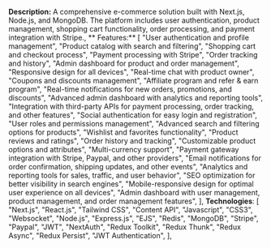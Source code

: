 **Description:**
      A comprehensive e-commerce solution built with Next.js, Node.js, and MongoDB. The platform includes user authentication, product management, shopping cart functionality, order processing, and payment integration with Stripe.,
   ** Features:**
    [
      "User authentication and profile management",
      "Product catalog with search and filtering",
      "Shopping cart and checkout process",
      "Payment processing with Stripe",
      "Order tracking and history",
      "Admin dashboard for product and order management",
      "Responsive design for all devices",
      "Real-time chat with product owner",
      "Coupons and discounts management",
      "Affiliate program and refer & earn program",
      "Real-time notifications for new orders, promotions, and discounts",
      "Advanced admin dashboard with analytics and reporting tools",
      "Integration with third-party APIs for payment processing, order tracking, and other features",
      "Social authentication for easy login and registration",
      "User roles and permissions management",
      "Advanced search and filtering options for products",
      "Wishlist and favorites functionality",
      "Product reviews and ratings",
      "Order history and tracking",
      "Customizable product options and attributes",
      "Multi-currency support",
      "Payment gateway integration with Stripe, Paypal, and other providers",
      "Email notifications for order confirmation, shipping updates, and other events",
      "Analytics and reporting tools for sales, traffic, and user behavior",
      "SEO optimization for better visibility in search engines",
      "Mobile-responsive design for optimal user experience on all devices",
      "Admin dashboard with user management, product management, and order management features",
    ],
    **Technologies**:
    [
      "Next.js",
      "React.js",
      "Tailwind CSS",
      "Content API",
      "Javascript",
      "CSS3",
      "Websocket",
      "Node.js",
      "Express.js",
      "EJS",
      "Redis",
      "MongoDB",
      "Stripe",
      "Paypal",
      "JWT",
      "NextAuth",
      "Redux Toolkit",
      "Redux Thunk",
      "Redux Async",
      "Redux Persist",
      "JWT Authentication",
    ],
